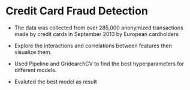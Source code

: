 # Credit Card Fraud Detection

* The data was collected from over 285,000 anonymized transactions made by credit cards in September 2013 by European cardholders

* Explore the interactions and correlations between features then visualize them.

* Used Pipeline and GridearchCV to find the best hyperparameters for different models.

* Evaluted the best model as result

